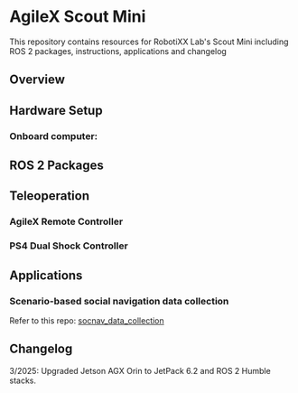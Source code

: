 # AgileX Scout Mini
This repository contains resources for RobotiXX Lab's Scout Mini including ROS 2 packages, instructions, applications and changelog

## Overview

## Hardware Setup
### Onboard computer:

## ROS 2 Packages

## Teleoperation
### AgileX Remote Controller
### PS4 Dual Shock Controller

## Applications
### Scenario-based social navigation data collection

Refer to this repo: [socnav_data_collection](https://github.com/RobotiXX/socnav_data_collection)

## Changelog
3/2025: Upgraded Jetson AGX Orin to JetPack 6.2 and ROS 2 Humble stacks.




